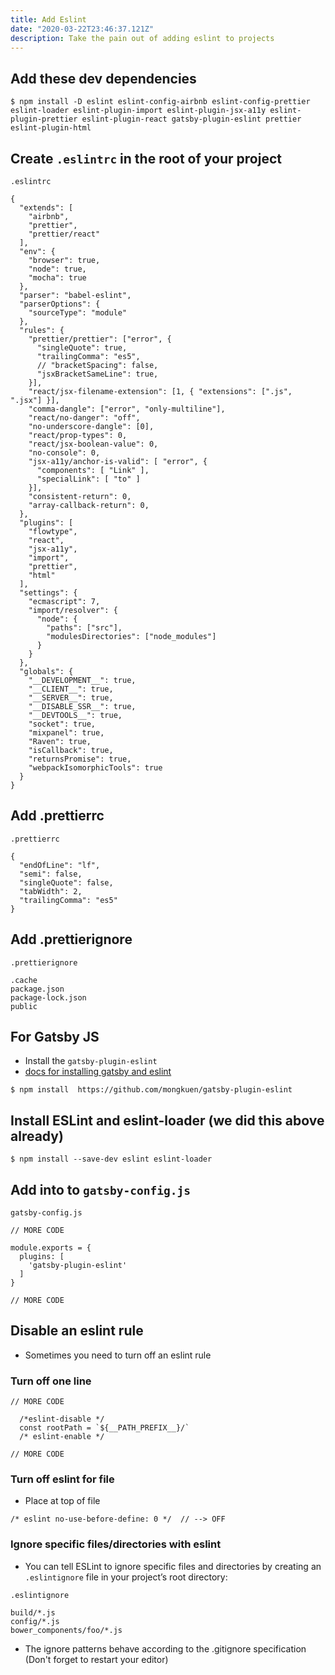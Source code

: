 ```yaml
---
title: Add Eslint
date: "2020-03-22T23:46:37.121Z"
description: Take the pain out of adding eslint to projects
---
```


## Add these dev dependencies
```
$ npm install -D eslint eslint-config-airbnb eslint-config-prettier eslint-loader eslint-plugin-import eslint-plugin-jsx-a11y eslint-plugin-prettier eslint-plugin-react gatsby-plugin-eslint prettier eslint-plugin-html
```

## Create `.eslintrc` in the root of your project
`.eslintrc`

```
{
  "extends": [
    "airbnb",
    "prettier",
    "prettier/react"
  ],
  "env": {
    "browser": true,
    "node": true,
    "mocha": true
  },
  "parser": "babel-eslint",
  "parserOptions": {
    "sourceType": "module"
  },
  "rules": {
    "prettier/prettier": ["error", {
      "singleQuote": true,
      "trailingComma": "es5",
      // "bracketSpacing": false,
      "jsxBracketSameLine": true,
    }],
    "react/jsx-filename-extension": [1, { "extensions": [".js", ".jsx"] }],
    "comma-dangle": ["error", "only-multiline"],
    "react/no-danger": "off",
    "no-underscore-dangle": [0],
    "react/prop-types": 0,
    "react/jsx-boolean-value": 0,
    "no-console": 0,
    "jsx-a11y/anchor-is-valid": [ "error", {
      "components": [ "Link" ],
      "specialLink": [ "to" ]
    }],
    "consistent-return": 0,
    "array-callback-return": 0,
  },
  "plugins": [
    "flowtype",
    "react",
    "jsx-a11y",
    "import",
    "prettier",
    "html"
  ],
  "settings": {
    "ecmascript": 7,
    "import/resolver": {
      "node": {
        "paths": ["src"],
        "modulesDirectories": ["node_modules"]
      }
    }
  },
  "globals": {
    "__DEVELOPMENT__": true,
    "__CLIENT__": true,
    "__SERVER__": true,
    "__DISABLE_SSR__": true,
    "__DEVTOOLS__": true,
    "socket": true,
    "mixpanel": true,
    "Raven": true,
    "isCallback": true,
    "returnsPromise": true,
    "webpackIsomorphicTools": true
  }
}
```

## Add .prettierrc
`.prettierrc`

```
{
  "endOfLine": "lf",
  "semi": false,
  "singleQuote": false,
  "tabWidth": 2,
  "trailingComma": "es5"
}
```

## Add .prettierignore
`.prettierignore`

```
.cache
package.json
package-lock.json
public
```

## For Gatsby JS
* Install the `gatsby-plugin-eslint`
* [docs for installing gatsby and eslint](https://github.com/mongkuen/gatsby-plugin-eslint)

`$ npm install  https://github.com/mongkuen/gatsby-plugin-eslint`

## Install ESLint and eslint-loader (we did this above already)

`$ npm install --save-dev eslint eslint-loader`

## Add into to `gatsby-config.js`

`gatsby-config.js`

```
// MORE CODE

module.exports = {
  plugins: [
    'gatsby-plugin-eslint'
  ]
}

// MORE CODE
```

## Disable an eslint rule
* Sometimes you need to turn off an eslint rule

### Turn off one line
```
// MORE CODE

  /*eslint-disable */
  const rootPath = `${__PATH_PREFIX__}/`
  /* eslint-enable */

// MORE CODE
```

### Turn off eslint for file
* Place at top of file

```
/* eslint no-use-before-define: 0 */  // --> OFF
```

### Ignore specific files/directories with eslint
* You can tell ESLint to ignore specific files and directories by creating an `.eslintignore` file in your project’s root directory:

`.eslintignore`

```
build/*.js
config/*.js
bower_components/foo/*.js
```

* The ignore patterns behave according to the .gitignore specification (Don't forget to restart your editor)
